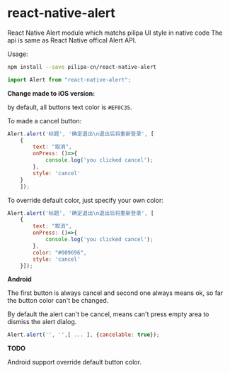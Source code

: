 # react-native-alert
React Native Alert module which matchs pilipa UI style in native code
The api is same as React Native offical Alert API.

Usage:

```sh
npm install --save pilipa-cn/react-native-alert
```

```javascript
import Alert from "react-native-alert";
```

**Change made to iOS version:**

by default, all buttons text color is `#EF0C35`.

To made a cancel button:

```javascript
Alert.alert('标题', '确定退出\n退出后将重新登录', [
    {
        text: "取消",
        onPress: ()=>{
            console.log('you clicked cancel');
        },
        style: 'cancel'
    }
    ]);
```

To override default color, just specify your own color:

```javascript
Alert.alert('标题', '确定退出\n退出后将重新登录', [
    {
        text: "取消",
        onPress: ()=>{
            console.log('you clicked cancel');
        },
        color: "#009696",
        style: 'cancel'
    }]);
```

**Android**

The first button is always cancel and second one always means ok, so far the button color can't be changed.

By default the alert can't be cancel, means can't press empty area to dismiss the alert dialog.

```javascript
Alert.alert('', '',[ ... ], {cancelable: true});
```

**TODO**

Android support override default button color.